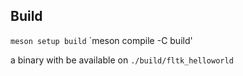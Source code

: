 ## Build

`meson setup build`
`meson compile -C build'

a binary with be available on `./build/fltk_helloworld`


